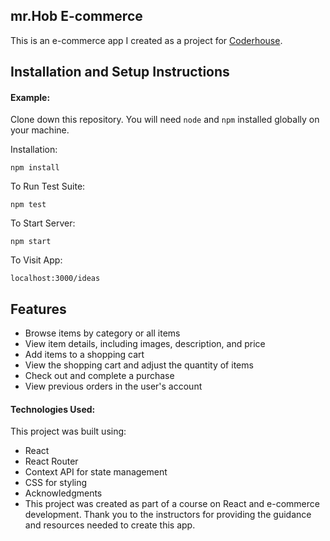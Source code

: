 ## mr.Hob E-commerce

This is an e-commerce app I created as a project for [Coderhouse](https://www.coderhouse.com.pe/).

## Installation and Setup Instructions

#### Example:

Clone down this repository. You will need `node` and `npm` installed globally on your machine.

Installation:

`npm install`

To Run Test Suite:

`npm test`

To Start Server:

`npm start`

To Visit App:

`localhost:3000/ideas`

## Features

- Browse items by category or all items
- View item details, including images, description, and price
- Add items to a shopping cart
- View the shopping cart and adjust the quantity of items
- Check out and complete a purchase
- View previous orders in the user's account

#### Technologies Used:

This project was built using:

- React
- React Router
- Context API for state management
- CSS for styling
- Acknowledgments
- This project was created as part of a course on React and e-commerce development. Thank you to the instructors for providing the guidance and resources needed to create this app.
